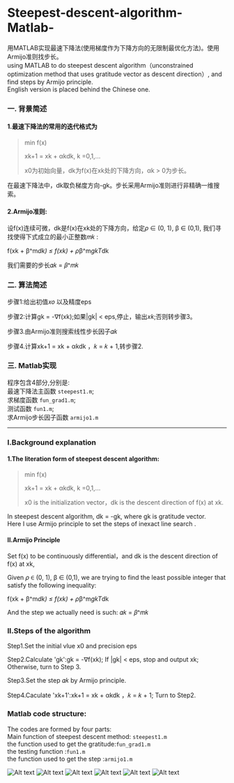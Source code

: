 # Steepest-descent-algorithm-Matlab-

用MATLAB实现最速下降法(使用梯度作为下降方向的无限制最优化方法)。使用Armijo准则找步长。<br>
using MATLAB to do steepest descent algorithm（unconstrained optimization method that uses gratitude vector as descent direction）, and find steps by Armijo principle.<br>
English version is placed behind the Chinese one.<br>
 

### 一. 背景简述

#### 1.最速下降法的常用的迭代格式为  

>min f(x) <br> 
>
>xk+1 = xk + αkdk, k =0,1,...  <br>
>
>x0为初始向量，dk为f(x)在xk处的下降方向，αk > 0为步长。<br>

在最速下降法中，dk取负梯度方向-gk。步长采用Armijo准则进行非精确一维搜索。<br>  

#### 2.Armijo准则:  

设f(x)连续可微，dk是f(x)在xk处的下降方向，给定𝜌 ∈ (0, 1), β ∈ (0,1), 我们寻找使得下式成立的最小正整数𝑚𝑘 :  <br>

f(xk + β^m*dk) ≤ f(xk) + ρ*β^m*gkT*dk  <br>

我们需要的步长𝛼𝑘 = 𝛽^𝑚𝑘   <br>


### 二. 算法简述  

步骤1:给出初值𝑥𝑜 以及精度eps  

步骤2:计算gk = -∇f(xk);如果|gk| < eps,停止，输出𝑥𝑘;否则转步骤3。 

步骤3.由Armijo准则搜索线性步长因子𝛼𝑘  

步骤4.计算xk+1 = xk + αkdk ，𝑘 = 𝑘 + 1,转步骤2.  


### 三. Matlab实现  

程序包含4部分,分别是:<br>
最速下降法主函数  `steepest1.m`; <br>
求梯度函数 `fun_grad1.m`; <br>
测试函数 `fun1.m`; <br>
求Armijo步长因子函数 `armijo1.m`<br>

----------------------------

### I.Background explanation

#### 1.The literation form of steepest descent algorithm:<br>

>min f(x)
>
>xk+1 = xk + αkdk, k =0,1,...
>
>x0 is the initialization vector，dk is the descent direction of f(x) at xk.<br>

In steepest descent algorithm, dk = -gk, where gk is gratitude vector. <br>
Here I use Armijo principle to set the steps of inexact line search .<br>

#### II.Armijo Principle

Set f(x) to be continuously differential，and dk is the descent direction of f(x) at xk,<br>

Given 𝜌 ∈ (0, 1), β ∈ (0,1), we are trying to find the least possible integer that satisfy the following inequality:<br>

f(xk + β^m*dk) ≤ f(xk) + ρ*β^m*gkT*dk <br>

And the step we actually need is such: 𝛼𝑘 = 𝛽^𝑚𝑘   <br>

### II.Steps of the algorithm<br>

Step1.Set the initial vlue x0 and precision eps<br>

Step2.Calculate 'gk':gk = -∇f(xk); If |gk| < eps, stop and output xk; Otherwise, turn to Step 3.

Step3.Set the step 𝛼𝑘 by Armijo principle.

Step4.Caculate 'xk+1':xk+1 = xk + αkdk ，𝑘 = 𝑘 + 1; Turn to Step2.

### Matlab code structure:

The codes are formed by four parts:<br>
Main function of steepest descent method: `steepest1.m` <br>
the function used to get the gratitude:`fun_grad1.m` <br>
the testing function :`fun1.m` <br>
the function used to get the step :`armijo1.m` <br>

![Alt text](https://github.com/liferjane/Steepest-descent-algorithm-Matlab-/blob/master/Screenshots/1.png) 
![Alt text](https://github.com/liferjane/Steepest-descent-algorithm-Matlab-/blob/master/Screenshots/2.png)
![Alt text](https://github.com/liferjane/Steepest-descent-algorithm-Matlab-/blob/master/Screenshots/3.png) 
![Alt text](https://github.com/liferjane/Steepest-descent-algorithm-Matlab-/blob/master/Screenshots/4.png) 
![Alt text](https://github.com/liferjane/Steepest-descent-algorithm-Matlab-/blob/master/Screenshots/5.png)
![Alt text](https://github.com/liferjane/Steepest-descent-algorithm-Matlab-/blob/master/Screenshots/6.png)



